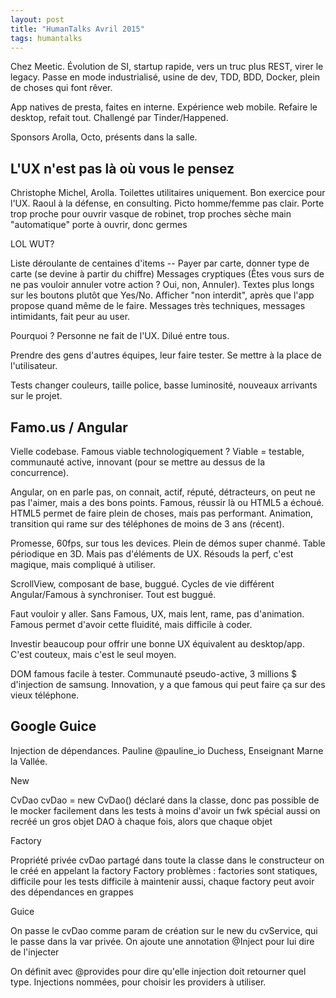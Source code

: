 ```yaml
---
layout: post
title: "HumanTalks Avril 2015"
tags: humantalks
---
```


Chez Meetic. Évolution de SI, startup rapide, vers un truc plus REST, virer le
legacy. Passe en mode industrialisé, usine de dev, TDD, BDD, Docker, plein de
choses qui font rêver.

App natives de presta, faites en interne. Expérience web mobile. Refaire le
desktop, refait tout. Challengé par Tinder/Happened.

Sponsors Arolla, Octo, présents dans la salle.

## L'UX n'est pas là où vous le pensez

Christophe Michel, Arolla. 
Toilettes utilitaires uniquement. Bon exercice pour l'UX.
Raoul à la défense, en consulting.
Picto homme/femme pas clair.
Porte trop proche pour ouvrir
vasque de robinet, trop proches
sèche main "automatique"
porte à ouvrir, donc germes

LOL WUT?

Liste déroulante de centaines d'items --
Payer par carte, donner type de carte (se devine à partir du chiffre)
Messages cryptiques (Êtes vous surs de ne pas vouloir annuler votre action
? Oui, non, Annuler). Textes plus longs sur les boutons plutôt que Yes/No.
Afficher "non interdit", après que l'app propose quand même de le faire.
Messages très techniques, messages intimidants, fait peur au user.

Pourquoi ? Personne ne fait de l'UX. Dilué entre tous.

Prendre des gens d'autres équipes, leur faire tester. Se mettre à la place de
l'utilisateur.


Tests changer couleurs, taille police, basse luminosité, nouveaux arrivants sur
le projet.

## Famo.us / Angular

Vielle codebase. Famous viable technologiquement ? Viable = testable,
communauté active, innovant (pour se mettre au dessus de la concurrence).

Angular, on en parle pas, on connait, actif, réputé, détracteurs, on peut ne
pas l'aimer, mais a des bons points.
Famous, réussir là ou HTML5 a échoué. HTML5 permet de faire plein de choses,
mais pas performant. Animation, transition qui rame sur des téléphones de moins
de 3 ans (récent).

Promesse, 60fps, sur tous les devices. Plein de démos super chanmé. Table
périodique en 3D. Mais pas d'éléments de UX. Résouds la perf, c'est magique,
mais compliqué à utiliser.

ScrollView, composant de base, buggué. Cycles de vie différent Angular/Famous
à synchroniser. Tout est buggué.

Faut vouloir y aller. Sans Famous, UX, mais lent, rame, pas d'animation. Famous
permet d'avoir cette fluidité, mais difficile à coder.

Investir beaucoup pour offrir une bonne UX équivalent au desktop/app. C'est
couteux, mais c'est le seul moyen. 

DOM famous facile à tester. Communauté pseudo-active, 3 millions $ d'injection
de samsung. Innovation, y a que famous qui peut faire ça sur des vieux
téléphone.


## Google Guice

Injection de dépendances. Pauline @pauline_io
Duchess, Enseignant Marne la Vallée.

New

CvDao cvDao = new CvDao()
déclaré dans la classe, donc pas possible de le mocker facilement dans les
tests à moins d'avoir un fwk spécial
aussi on recréé un gros objet DAO à chaque fois, alors que chaque objet

Factory

Propriété privée cvDao partagé dans toute la classe
dans le constructeur on le créé en appelant la factory
Factory problèmes : factories sont statiques, difficile pour les tests
difficile à maintenir aussi, chaque factory peut avoir des dépendances en
grappes

Guice

On passe le cvDao comme param de création sur le new du cvService, qui le passe
dans la var privée. On ajoute une annotation @Inject pour lui dire de
l'injecter

On définit avec @provides pour dire qu'elle injection doit retourner quel type.
Injections nommées, pour choisir les providers à utiliser.



